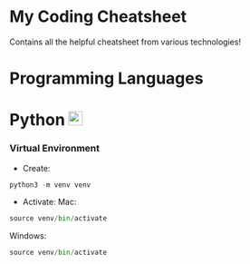 # My Coding Cheatsheet
Contains all the helpful cheatsheet from various technologies!

# Programming Languages
# Python <img src="https://user-images.githubusercontent.com/30590564/116572548-a66a8f80-a93e-11eb-8729-1bb41a23b2fb.png" width="25" height="25">
### Virtual Environment

* Create:
```python
python3 -m venv venv
```

* Activate:
Mac:
```python
source venv/bin/activate

```

Windows:
```python
source venv/bin/activate
```
